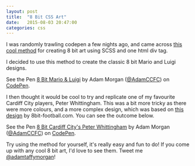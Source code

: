 ```yaml
---
layout: post
title:  "8 Bit CSS Art"
date:   2015-08-03 20:47:00
categories: css
---
```

I was randomly trawling codepen a few nights ago, and came across [this cool method](http://codepen.io/nucliweb/pen/RPqrQY) for creating 8 bit art using SCSS and one html div tag. 

I decided to use this method to create the classic 8 bit Mario and Luigi designs.

<p data-height="285" data-theme-id="0" data-slug-hash="NqEYEB" data-default-tab="result" data-user="AdamCCFC" class='codepen'>See the Pen <a href='http://codepen.io/AdamCCFC/pen/NqEYEB/'>8 Bit Mario & Luigi</a> by Adam Morgan (<a href='http://codepen.io/AdamCCFC'>@AdamCCFC</a>) on <a href='http://codepen.io'>CodePen</a>.</p>
<script async src="//assets.codepen.io/assets/embed/ei.js"></script>

I then thought it would be cool to try and replicate one of my favourite Cardiff City players, Peter Whittingham. This was a bit more tricky as there were more colours, and a more complex design, which was based on [this design](http://8bit-football.com/2012/12/12/cardiff-city-woking-fc-and-dc-united/) by 8bit-football.com. You can see the outcome below.

<p data-height="434" data-theme-id="0" data-slug-hash="PqxBQK" data-default-tab="result" data-user="AdamCCFC" class='codepen'>See the Pen <a href='http://codepen.io/AdamCCFC/pen/PqxBQK/'>8 Bit Cardiff City's Peter Whittingham</a> by Adam Morgan (<a href='http://codepen.io/AdamCCFC'>@AdamCCFC</a>) on <a href='http://codepen.io'>CodePen</a>.</p>
<script async src="//assets.codepen.io/assets/embed/ei.js"></script>

Try using the method for yourself, it's really easy and fun to do! If you come up with any cool 8 bit art, I'd love to see them. Tweet me [@adamtaffymorgan](https://twitter.com/adamtaffymorgan)!
